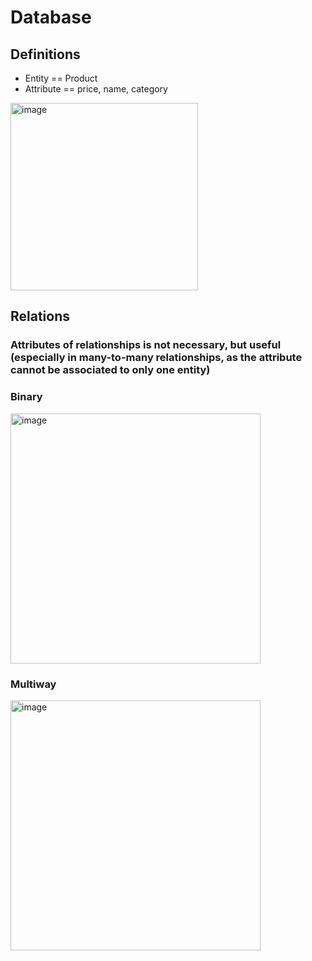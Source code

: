 # Database
## Definitions
* Entity == Product
* Attribute == price, name, category
<img width="300" alt="image" src="https://user-images.githubusercontent.com/84046974/192125834-88067859-e573-4b8a-bdd9-22702db1b5e6.png">

## Relations
### Attributes of relationships is not necessary, but useful (especially in many-to-many relationships, as the attribute cannot be associated to only one entity)
### Binary
<img width="400" alt="image" src="https://user-images.githubusercontent.com/84046974/192125903-34a3fd89-037d-4a95-85e6-162defa9baca.png">

### Multiway
<img width="400" alt="image" src="https://user-images.githubusercontent.com/84046974/192125974-13cb5685-4f79-4b5a-935b-d310e726ee9e.png">
